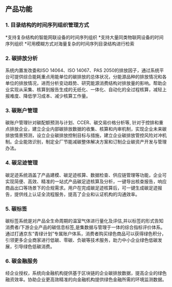 ## 产品功能

### 1. 目录结构的时间序列组织管理方式

*支持复杂结构的智能网联设备的时间序列组织
*支持大量同类物联网设备的时间序列组织
*可用模糊方式对海量复杂的时间序列目录结构进行检索

### 2. 碳排放分析

系统内置发改委和ISO 14064、ISO 14067、PAS 2050的排放因子，通过系统平台可提供综合能耗重点用能单位的碳排放的总体状况，分能源品种的排放情况和各单位的排放情况，进而分析变动趋势、研究能源消费结构对排放量的影响。帮助企业实现从采集、核算到报告生成的无纸化、一体化、自动化的全过程核算，减轻上报难度、降低学习成本、减少核算工作量。

### 3. 碳账户管理

碳账户管理针对碳配额预测与计划、CCER、碳交易价格分析等, 针对于控排和重点排放企业，建立企业内部碳排放数据的收集、核算和内审机制，实现企业未来碳排放情景预测，设立企业碳排放控制目标与措施，建立企业碳排放管控风险对冲机制。企业能效识别，制定全厂节能减碳整体解决方案和订制企业碳资产开发与管理办法。

### 4. 碳足迹管理

碳足迹系统涵盖了产品建模、碳足迹核算、数据检查、供应链管理等功能，企业可实现简便、高效、精准的一站式产品碳足迹核算及分析，一键导出核查报告，响应商品出口等场景下的合规需求。用户在完成碳足迹核算后，可一键生成碳足迹报告，提供线上认证全流程服务，提高了企业和认证机构的沟通效率。

### 5. 碳标签

碳标签系统是对产品全生命周期的温室气体进行量化及评估,并以标签的形式告知消费者/下游企业产品的碳信息标签,是集数据与管理于一体的综合指标评价体系。通过打通京东“青绿计划”专属账户体系，消费者购买绿色商品可以获得绿色积分，引领更多企业商家进行低碳、零碳、负碳等技术服务，助力中小企业绿色低碳发展，引导绿色低碳消费。

### 6. 碳金融服务

经企业授权，系统向金融机构提供基于区块链的企业碳排放数据，提高企业的绿色融资效率。协助企业更高效精准的向金融机构提供绿色金融所需的环境监测数据。



